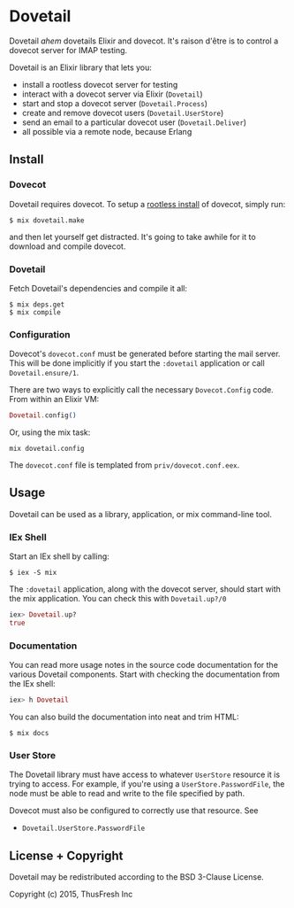 # Dovetail

Dovetail *ahem* dovetails Elixir and dovecot. It's raison d'être is to control a
dovecot server for IMAP testing.

Dovetail is an Elixir library that lets you:

- install a rootless dovecot server for testing
- interact with a dovecot server via Elixir (`Dovetail`)
- start and stop a dovecot server (`Dovetail.Process`)
- create and remove dovecot users (`Dovetail.UserStore`)
- send an email to a particular dovecot user (`Dovetail.Deliver`)
- all possible via a remote node, because Erlang

## Install

### Dovecot

Dovetail requires dovecot. To setup a
[rootless install](http://wiki2.dovecot.org/HowTo/Rootless) of dovecot, simply
run:

```shell
$ mix dovetail.make
```

and then let yourself get distracted. It's going to take awhile for it to
download and compile dovecot.

### Dovetail

Fetch Dovetail's dependencies and compile it all:

```shell
$ mix deps.get
$ mix compile
```

### Configuration

Dovecot's `dovecot.conf` must be generated before starting the mail server. This
will be done implicitly if you start the `:dovetail` application or call
`Dovetail.ensure/1`. 

There are two ways to explicitly call the necessary `Dovecot.Config` code. From
within an Elixir VM:

```elixir
Dovetail.config()
```

Or, using the mix task:

```shell
mix dovetail.config
```

The `dovecot.conf` file is templated from `priv/dovecot.conf.eex`.

## Usage

Dovetail can be used as a library, application, or mix command-line tool.

### IEx Shell

Start an IEx shell by calling:

```shell
$ iex -S mix
```

The `:dovetail` application, along with the dovecot server, should start with
the mix application. You can check this with `Dovetail.up?/0`

```elixir
iex> Dovetail.up?
true
```

### Documentation

You can read more usage notes in the source code documentation for the various
Dovetail components. Start with checking the documentation from the IEx shell:

```elixir
iex> h Dovetail
```

You can also build the documentation into neat and trim HTML:

```shell
$ mix docs
```

### User Store

The Dovetail library must have access to whatever `UserStore` resource it is
trying to access. For example, if you're using a `UserStore.PasswordFile`, the
node must be able to read and write to the file specified by path.

Dovecot must also be configured to correctly use that resource. See

- `Dovetail.UserStore.PasswordFile`

## License + Copyright

Dovetail may be redistributed according to the BSD 3-Clause License.

Copyright (c) 2015, ThusFresh Inc
